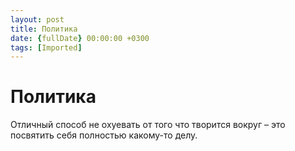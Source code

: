 ```yaml
---
layout: post
title: Политика
date: {fullDate} 00:00:00 +0300
tags: [Imported]
---
```

# Политика

Отличный способ не охуевать от того что творится вокруг – это посвятить себя полностью какому-то делу.